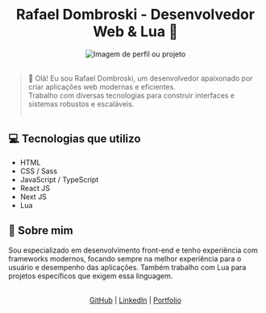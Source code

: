 <br />

<h1 align="center">Rafael Dombroski - Desenvolvedor Web & Lua 🧠</h1>

<div align="center">
  <img src="https://via.placeholder.com/400x200.png?text=Seu+Projeto+ou+Foto" alt="Imagem de perfil ou projeto">
</div>

<br />

> :wave: Olá! Eu sou Rafael Dombroski, um desenvolvedor apaixonado por criar aplicações web modernas e eficientes.  
> Trabalho com diversas tecnologias para construir interfaces e sistemas robustos e escaláveis.  
><br>

## :computer: Tecnologias que utilizo

<ul>
  <li>HTML</li>
  <li>CSS / Sass</li>
  <li>JavaScript / TypeScript</li>
  <li>React JS</li>
  <li>Next JS</li>
  <li>Lua</li>
</ul>

## :rocket: Sobre mim

<p>
  Sou especializado em desenvolvimento front-end e tenho experiência com frameworks modernos, focando sempre na melhor experiência para o usuário e desempenho das aplicações. Também trabalho com Lua para projetos específicos que exigem essa linguagem.
</p>

<br />

<!-- Links para redes ou portfólio, se quiser adicionar -->

<div align="center">
  <a href="https://github.com/seu-usuario" target="_blank">GitHub</a> | 
  <a href="https://linkedin.com/in/seu-usuario" target="_blank">LinkedIn</a> | 
  <a href="https://seu-site.com" target="_blank">Portfolio</a>
</div>
